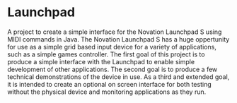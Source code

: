 # Launchpad
A project to create a simple interface for the Novation Launchpad S using MIDI commands in Java. The Novation Launchpad S has a huge oppertunity for use as a simple grid based input device for a variety of applications, such as a simple games controller. The first goal of this project is to produce a simple interface with the Launchpad to enable simple development of other applications. The second goal is to produce a few technical demonstrations of the device in use. As a third and extended goal, it is intended to create an optional on screen interface for both testing without the physical device and monitoring applications as they run.